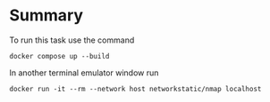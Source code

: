 # Summary

To run this task use the command
```
docker compose up --build
```

In another terminal emulator window run

```
docker run -it --rm --network host networkstatic/nmap localhost
```
